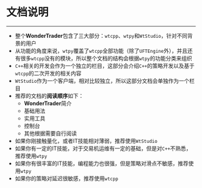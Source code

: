 # 文档说明
---

* 整个**WonderTrader**包含了三大部分：`wtcpp`、`wtpy`和`WtStudio`，针对不同背景的用户
* 从功能的角度来说，`wtpy`覆盖了`wtcpp`全部功能（除了`UFTEngine`外），并且还有很多`wtcpp`没有的模块，所以整个文档的结构会根据`wtpy`的功能分类来组织
* `C++`相关的开发会作为一个独立的栏目，这部分会介绍`C++`的策略开发以及基于`wtcpp`的二次开发的相关内容
* `WtStudio`作为一个客户端，相对比较独立，所以这部分文档会单独作为一个栏目
* 推荐的文档的**阅读顺序**如下：
    - **WonderTrader**简介
    - 基础用法
    - 实用工具
    - 控制台
    - 其他根据需要自行阅读
* 如果你刚接触量化，或者IT技能相对薄弱，推荐使用`WtStudio`
* 如果你有一定的IT技能，对于交易机运维有一定的基础，但是对`C++`不熟悉，推荐使用`wtpy`
* 如果你有很丰富的IT技能，编程能力也很强，但是策略对滑点不敏感，推荐使用`wtpy`
* 如果你的策略对延迟很敏感，推荐使用`wtcpp`